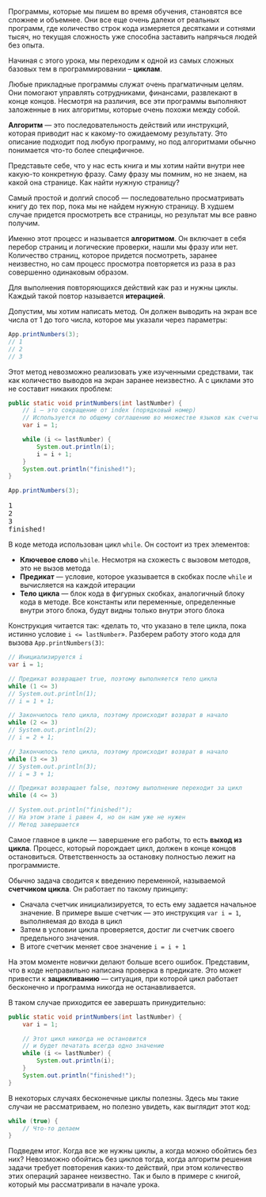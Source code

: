 Программы, которые мы пишем во время обучения, становятся все сложнее и объемнее. Они все еще очень далеки от реальных программ, где количество строк кода измеряется десятками и сотнями тысяч, но текущая сложность уже способна заставить напрячься людей без опыта.

Начиная с этого урока, мы переходим к одной из самых сложных базовых тем в программировании – **циклам**.

Любые прикладные программы служат очень прагматичным целям. Они помогают управлять сотрудниками, финансами, развлекают в конце концов. Несмотря на различия, все эти программы выполняют заложенные в них алгоритмы, которые очень похожи между собой.

**Алгоритм** — это последовательность действий или инструкций, которая приводит нас к какому-то ожидаемому результату. Это описание подходит под любую программу, но под алгоритмами обычно понимается что-то более специфичное.

Представьте себе, что у нас есть книга и мы хотим найти внутри нее какую-то конкретную фразу. Саму фразу мы помним, но не знаем, на какой она странице. Как найти нужную страницу?

Самый простой и долгий способ — последовательно просматривать книгу до тех пор, пока мы не найдем нужную страницу. В худшем случае придется просмотреть все страницы, но результат мы все равно получим.

Именно этот процесс и называется **алгоритмом**. Он включает в себя перебор страниц и логические проверки, нашли мы фразу или нет. Количество страниц, которое придется посмотреть, заранее неизвестно, но сам процесс просмотра повторяется из раза в раз совершенно одинаковым образом.

Для выполнения повторяющихся действий как раз и нужны циклы. Каждый такой повтор называется **итерацией**.

Допустим, мы хотим написать метод. Он должен выводить на экран все числа от 1 до того числа, которое мы указали через параметры:

```java
App.printNumbers(3);
// 1
// 2
// 3
```

Этот метод невозможно реализовать уже изученными средствами, так как количество выводов на экран заранее неизвестно. А с циклами это не составит никаких проблем:

```java
public static void printNumbers(int lastNumber) {
    // i — это сокращение от index (порядковый номер)
    // Используется по общему соглашению во множестве языков как счетчик цикла
    var i = 1;

    while (i <= lastNumber) {
        System.out.println(i);
        i = i + 1;
    }
    System.out.println("finished!");
}

App.printNumbers(3);
```

<pre class='hexlet-basics-output'>
1
2
3
finished!
</pre>

В коде метода использован цикл `while`. Он состоит из трех элементов:

* **Ключевое слово** `while`. Несмотря на схожесть с вызовом методов, это не вызов метода
* **Предикат** — условие, которое указывается в скобках после `while` и вычисляется на каждой итерации
* **Тело цикла** — блок кода в фигурных скобках, аналогичный блоку кода в методе. Все константы или переменные, определенные внутри этого блока, будут видны только внутри этого блока

Конструкция читается так: «делать то, что указано в теле цикла, пока истинно условие `i <= lastNumber`». Разберем работу этого кода для вызова `App.printNumbers(3)`:

```java
// Инициализируется i
var i = 1;

// Предикат возвращает true, поэтому выполняется тело цикла
while (1 <= 3)
// System.out.println(1);
// i = 1 + 1;

// Закончилось тело цикла, поэтому происходит возврат в начало
while (2 <= 3)
// System.out.println(2);
// i = 2 + 1;

// Закончилось тело цикла, поэтому происходит возврат в начало
while (3 <= 3)
// System.out.println(3);
// i = 3 + 1;

// Предикат возвращает false, поэтому выполнение переходит за цикл
while (4 <= 3)

// System.out.println("finished!");
// На этом этапе i равен 4, но он нам уже не нужен
// Метод завершается
```

Самое главное в цикле — завершение его работы, то есть **выход из цикла**. Процесс, который порождает цикл, должен в конце концов остановиться. Ответственность за остановку полностью лежит на программисте.

Обычно задача сводится к введению переменной, называемой **счетчиком цикла**. Он работает по такому принципу:

* Сначала счетчик инициализируется, то есть ему задается начальное значение. В примере выше счетчик — это инструкция `var i = 1`, выполняемая до входа в цикл
* Затем в условии цикла проверяется, достиг ли счетчик своего предельного значения.
* В итоге счетчик меняет свое значение `i = i + 1`

На этом моменте новички делают больше всего ошибок. Представим, что в коде неправильно написана проверка в предикате. Это может привести к **зацикливанию** — ситуация, при которой цикл работает бесконечно и программа никогда не останавливается.

В таком случае приходится ее завершать принудительно:

```java
public static void printNumbers(int lastNumber) {
    var i = 1;

    // Этот цикл никогда не остановится
    // и будет печатать всегда одно значение
    while (i <= lastNumber) {
        System.out.println(i);
    }
    System.out.println("finished!");
}
```

В некоторых случаях бесконечные циклы полезны. Здесь мы такие случаи не рассматриваем, но полезно увидеть, как выглядит этот код:

```java
while (true) {
    // Что-то делаем
}
```

Подведем итог. Когда все же нужны циклы, а когда можно обойтись без них? Невозможно обойтись без циклов тогда, когда алгоритм решения задачи требует повторения каких-то действий, при этом количество этих операций заранее неизвестно. Так и было в примере с книгой, который мы рассматривали в начале урока.
